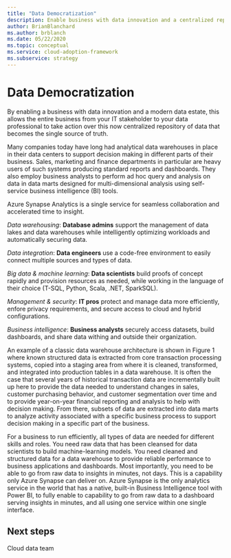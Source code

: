 ```yaml
---
title: "Data Democratization"
description: Enable business with data innovation and a centralized repository of data that becomes the single source of truth.
author: BrianBlanchard
ms.author: brblanch
ms.date: 05/22/2020
ms.topic: conceptual
ms.service: cloud-adoption-framework
ms.subservice: strategy
---
```


# Data Democratization

By enabling a business with data innovation and a modern data estate, this allows the entire business from your IT stakeholder to your data professional to take action over this now centralized repository of data that becomes the single source of truth.

Many companies today have long had analytical data warehouses in place in their data centers to support decision making in different parts of their business. Sales, marketing and finance departments in particular are heavy users of such systems producing standard reports and dashboards. They also employ business analysts to perform ad hoc query and analysis on data in data marts designed for multi-dimensional analysis using self-service business intelligence (BI) tools.  

Azure Synapse Analytics is a single service for seamless collaboration and accelerated time to insight.

*Data warehousing*: **Database admins** support the management of data lakes and data warehouses while intelligently optimizing workloads and automatically securing data.

*Data integration*: **Data engineers** use a code-free environment to easily connect multiple sources and types of data.

*Big data & machine learning*: **Data scientists** build proofs of concept rapidly and provision resources as needed, while working in the language of their choice (T-SQL, Python, Scala, .NET, SparkSQL).

*Management & security*: **IT pros** protect and manage data more efficiently, enfore privacy requirements, and secure access to cloud and hybrid configurations.

*Business intelligence*: **Business analysts** securely access datasets, build dashboards, and share data withing and outside their organization.

An example of a classic data warehouse architecture is shown in Figure 1 where known structured data is extracted from core transaction processing systems, copied into a staging area from where it is cleaned, transformed, and integrated into production tables in a data warehouse. It is often the case that several years of historical transaction data are incrementally built up here to provide the data needed to understand changes in sales, customer purchasing behavior, and customer segmentation over time and to provide year-on-year financial reporting and analysis to help with decision making. From there, subsets of data are extracted into data marts to analyze activity associated with a specific business process to support decision making in a specific part of the business.


For a business to run efficiently, all types of data are needed for different skills and roles. You need raw data that has been cleansed for data scientists to build machine-learning models. You need cleaned and structured data for a data warehouse to provide reliable performance to business applications and dashboards. Most importantly, you need to be able to go from raw data to insights in minutes, not days. This is a capability only Azure Synapse can deliver on. Azure Synapse is the only analytics service in the world that has a native, built-in Business Intelligence tool with Power BI, to fully enable to capability to go from raw data to a dashboard serving insights in minutes, and all using one service within one single interface.

## Next steps

Cloud data team
